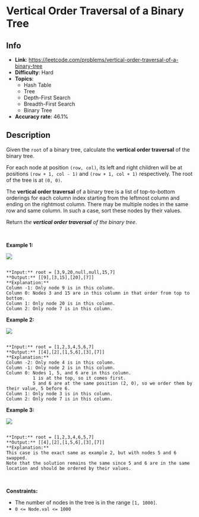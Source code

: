 # Vertical Order Traversal of a Binary Tree

## Info  
- **Link**: https://leetcode.com/problems/vertical-order-traversal-of-a-binary-tree
- **Difficulty**: Hard  
- **Topics**:   
    - Hash Table
    - Tree
    - Depth-First Search
    - Breadth-First Search
    - Binary Tree
- **Accuracy rate**: 46.1%  

## Description  
    
Given the `root` of a binary tree, calculate the **vertical order traversal** of the binary tree.


For each node at position `(row, col)`, its left and right children will be at positions `(row + 1, col - 1)` and `(row + 1, col + 1)` respectively. The root of the tree is at `(0, 0)`.


The **vertical order traversal** of a binary tree is a list of top-to-bottom orderings for each column index starting from the leftmost column and ending on the rightmost column. There may be multiple nodes in the same row and same column. In such a case, sort these nodes by their values.


Return *the **vertical order traversal** of the binary tree*.


 


**Example 1:**


![](https://assets.leetcode.com/uploads/2021/01/29/vtree1.jpg)

```

**Input:** root = [3,9,20,null,null,15,7]
**Output:** [[9],[3,15],[20],[7]]
**Explanation:**
Column -1: Only node 9 is in this column.
Column 0: Nodes 3 and 15 are in this column in that order from top to bottom.
Column 1: Only node 20 is in this column.
Column 2: Only node 7 is in this column.
```

**Example 2:**


![](https://assets.leetcode.com/uploads/2021/01/29/vtree2.jpg)

```

**Input:** root = [1,2,3,4,5,6,7]
**Output:** [[4],[2],[1,5,6],[3],[7]]
**Explanation:**
Column -2: Only node 4 is in this column.
Column -1: Only node 2 is in this column.
Column 0: Nodes 1, 5, and 6 are in this column.
          1 is at the top, so it comes first.
          5 and 6 are at the same position (2, 0), so we order them by their value, 5 before 6.
Column 1: Only node 3 is in this column.
Column 2: Only node 7 is in this column.

```

**Example 3:**


![](https://assets.leetcode.com/uploads/2021/01/29/vtree3.jpg)

```

**Input:** root = [1,2,3,4,6,5,7]
**Output:** [[4],[2],[1,5,6],[3],[7]]
**Explanation:**
This case is the exact same as example 2, but with nodes 5 and 6 swapped.
Note that the solution remains the same since 5 and 6 are in the same location and should be ordered by their values.

```

 


**Constraints:**


* The number of nodes in the tree is in the range `[1, 1000]`.
* `0 <= Node.val <= 1000`


  
    